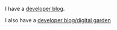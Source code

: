 I have a [developer blog](https://www.morganwebdev.org/).

I also have a [developer blog/digital garden](https://morganwebdev.netlify.app) 

